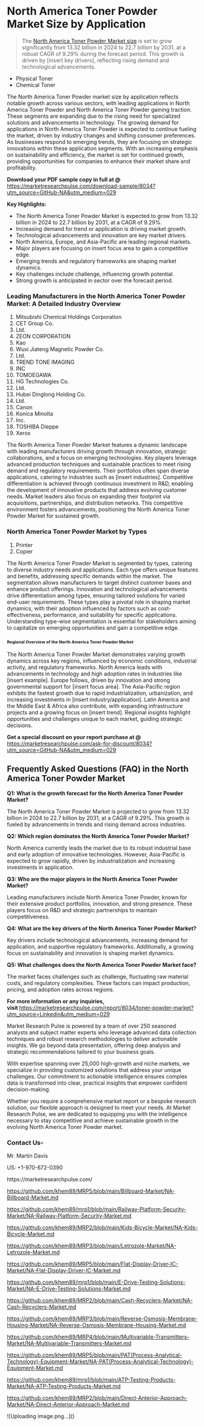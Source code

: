 <h1>North America Toner Powder Market&nbsp;Size by Application</h1><blockquote><p>The <a href="https://marketresearchpulse.com/download-sample/8034?utm_source=GitHub-NA&amp;utm_medium=029">North America Toner Powder Market size</a> is set to grow significantly from 13.32 billion in 2024 to 22.7 billion by 2031, at a robust CAGR of 9.29% during the forecast period. This growth is driven by [insert key drivers], reflecting rising demand and technological advancements.</p></blockquote><ul><li>Physical Toner<li> Chemical Toner</li></ul><p>The North America Toner Powder market size by application reflects notable growth across various sectors, with leading applications in North America Toner Powder and North America Toner Powder gaining traction. These segments are expanding due to the rising need for specialized solutions and advancements in technology. The growing demand for applications in North America Toner Powder is expected to continue fueling the market, driven by industry changes and shifting consumer preferences. As businesses respond to emerging trends, they are focusing on strategic innovations within these application segments. With an increasing emphasis on sustainability and efficiency, the market is set for continued growth, providing opportunities for companies to enhance their market share and profitability.</p><p><strong>Download your PDF sample copy in full at @ </strong><a href="https://marketresearchpulse.com/download-sample/8034?utm_source=GitHub-NA&amp;utm_medium=029">https://marketresearchpulse.com/download-sample/8034?utm_source=GitHub-NA&amp;utm_medium=029</a></p><p><strong>Key Highlights: </strong></p><ul><li>The North America Toner Powder Market is expected to grow from 13.32 billion in 2024 to 22.7 billion by 2031, at a CAGR of 9.29%.</li><li>Increasing demand for trend or application is driving market growth.</li><li>Technological advancements and innovation are key market drivers.</li><li>North America, Europe, and Asia-Pacific are leading regional markets.</li><li>Major players are focusing on insert focus area to gain a competitive edge.</li><li>Emerging trends and regulatory frameworks are shaping market dynamics.</li><li>Key challenges include challenge, influencing growth potential.</li><li>Strong growth is anticipated in sector over the forecast period.</li></ul><h3>Leading Manufacturers in the North America Toner Powder Market: A Detailed Industry Overview</h3><ol><li>Mitsubishi Chemical Holdings Corporation</li><li>CET Group Co.</li><li>Ltd.</li><li>ZEON CORPORATION</li><li>Kao</li><li>Wuxi Jiateng Magnetic Powder Co.</li><li>Ltd.</li><li>TREND TONE IMAGING</li><li>INC</li><li>TOMOEGAWA</li><li>HG Technologies Co.</li><li>Ltd.</li><li>Hubei Dinglong Holding Co.</li><li>Ltd.</li><li>Canon</li><li>Konica Minolta</li><li>Inc.</li><li>TOSHIBA Dieppe</li><li>Xerox</li></ol><div class="flex max-w-full flex-col flex-grow"><div class="min-h-8 text-message flex w-full flex-col items-end gap-2 whitespace-normal break-words [.text-message+&amp;]:mt-5" dir="auto" data-message-author-role="assistant" data-message-id="fd8432e4-4910-450d-b182-61b7bfb0a01f" data-message-model-slug="gpt-4o"><div class="flex w-full flex-col gap-1 empty:hidden first:pt-[3px]"><div class="markdown prose w-full break-words dark:prose-invert light"><p>The North America Toner Powder Market features a dynamic landscape with leading manufacturers driving growth through innovation, strategic collaborations, and a focus on emerging technologies. Key players leverage advanced production techniques and sustainable practices to meet rising demand and regulatory requirements. Their portfolios often span diverse applications, catering to industries such as [insert industries]. Competitive differentiation is achieved through continuous investment in R&amp;D, enabling the development of innovative products that address evolving customer needs. Market leaders also focus on expanding their footprint via acquisitions, partnerships, and distribution networks. This competitive environment fosters advancements, positioning the North America Toner Powder Market for sustained growth.</p></div></div></div></div><h3>North America Toner Powder Market by Types</h3><ol><li>Printer<li> Copier</li></ol><div class="flex max-w-full flex-col flex-grow"><div class="min-h-8 text-message flex w-full flex-col items-end gap-2 whitespace-normal break-words [.text-message+&amp;]:mt-5" dir="auto" data-message-author-role="assistant" data-message-id="084470be-0bb7-4664-bddf-5156b4f41249" data-message-model-slug="gpt-4o-mini"><div class="flex w-full flex-col gap-1 empty:hidden first:pt-[3px]"><div class="markdown prose w-full break-words dark:prose-invert light"><p>The North America Toner Powder Market is segmented by types, catering to diverse industry needs and applications. Each type offers unique features and benefits, addressing specific demands within the market. The segmentation allows manufacturers to target distinct customer bases and enhance product offerings. Innovation and technological advancements drive differentiation among types, ensuring tailored solutions for varied end-user requirements. These types play a pivotal role in shaping market dynamics, with their adoption influenced by factors such as cost-effectiveness, performance, and suitability for specific applications. Understanding type-wise segmentation is essential for stakeholders aiming to capitalize on emerging opportunities and gain a competitive edge.</p></div></div></div></div><h3><span style="font-size: 11px;">Regional Overview of the North America Toner Powder Market</span></h3><div class="flex max-w-full flex-col flex-grow"><div class="min-h-8 text-message flex w-full flex-col items-end gap-2 whitespace-normal break-words [.text-message+&amp;]:mt-5" dir="auto" data-message-author-role="assistant" data-message-id="e9038762-ce64-4e30-91c9-9bd413514231" data-message-model-slug="gpt-4o-mini"><div class="flex w-full flex-col gap-1 empty:hidden first:pt-[3px]"><div class="markdown prose w-full break-words dark:prose-invert light"><p>The North America Toner Powder Market demonstrates varying growth dynamics across key regions, influenced by economic conditions, industrial activity, and regulatory frameworks. North America leads with advancements in technology and high adoption rates in industries like [insert example]. Europe follows, driven by innovation and strong governmental support for [insert focus area]. The Asia-Pacific region exhibits the fastest growth due to rapid industrialization, urbanization, and increasing investments in [insert industry/application]. Latin America and the Middle East &amp; Africa also contribute, with expanding infrastructure projects and a growing focus on [insert trend]. Regional insights highlight opportunities and challenges unique to each market, guiding strategic decisions.</p></div></div></div></div><p><strong>Get a special discount on your report purchase at @ </strong><a href="https://marketresearchpulse.com/ask-for-discount/8034?utm_source=GitHub-NA&amp;utm_medium=029">https://marketresearchpulse.com/ask-for-discount/8034?utm_source=GitHub-NA&amp;utm_medium=029</a></p><h2>Frequently Asked Questions (FAQ) in the North America Toner Powder Market</h2><p><strong>Q1: What is the growth forecast for the North America Toner Powder Market?</strong></p><p>The North America Toner Powder Market is projected to grow from 13.32 billion in 2024 to 22.7 billion by 2031, at a CAGR of 9.29%. This growth is fueled by advancements in trends and rising demand across industries.</p><p><strong>Q2: Which region dominates the North America Toner Powder Market?</strong></p><p>North America currently leads the market due to its robust industrial base and early adoption of innovative technologies. However, Asia-Pacific is expected to grow rapidly, driven by industrialization and increasing investments in application.</p><p><strong>Q3: Who are the major players in the North America Toner Powder Market?</strong></p><p>Leading manufacturers include North America Toner Powder, known for their extensive product portfolios, innovation, and strong presence. These players focus on R&amp;D and strategic partnerships to maintain competitiveness.</p><p><strong>Q4: What are the key drivers of the North America Toner Powder Market?</strong></p><p>Key drivers include technological advancements, increasing demand for application, and supportive regulatory frameworks. Additionally, a growing focus on sustainability and innovation is shaping market dynamics.</p><p><strong>Q5: What challenges does the North America Toner Powder Market face?</strong></p><p>The market faces challenges such as challenge, fluctuating raw material costs, and regulatory complexities. These factors can impact production, pricing, and adoption rates across regions.</p><p><strong>For more information or any inquiries, visit&nbsp;</strong><a href="https://marketresearchpulse.com/report/8034/toner-powder-market?utm_source=Linkedin&utm_medium=029">https://marketresearchpulse.com/report/8034/toner-powder-market?utm_source=Linkedin&utm_medium=029</a></p><p>Market Research Pulse is powered by a team of over 250 seasoned analysts and subject matter experts who leverage advanced data collection techniques and robust research methodologies to deliver actionable insights. We go beyond data presentation, offering deep analysis and strategic recommendations tailored to your business goals.</p><p>With expertise spanning over 25,000 high-growth and niche markets, we specialize in providing customized solutions that address your unique challenges. Our commitment to actionable intelligence ensures complex data is transformed into clear, practical insights that empower confident decision-making.</p><p>Whether you require a comprehensive market report or a bespoke research solution, our flexible approach is designed to meet your needs. At Market Research Pulse, we are dedicated to equipping you with the intelligence necessary to stay competitive and achieve sustainable growth in the evolving North America Toner Powder market.</p><h3><strong>Contact Us-</strong></h3><p>Mr. Martin Davis</p><p>US: +1-970-672-0390</p><p>https://marketresearchpulse.com/</p><p><a href="https://github.com/khem89/MRP5/blob/main/Billboard-Market/NA-Billboard-Market.md">https://github.com/khem89/MRP5/blob/main/Billboard-Market/NA-Billboard-Market.md</a></p><p><a href="https://github.com/khem89/mrp1/blob/main/Railway-Platform-Security-Market/NA-Railway-Platform-Security-Market.md">https://github.com/khem89/mrp1/blob/main/Railway-Platform-Security-Market/NA-Railway-Platform-Security-Market.md</a></p><p><a href="https://github.com/khem89/MRP2/blob/main/Kids-Bicycle-Market/NA-Kids-Bicycle-Market.md">https://github.com/khem89/MRP2/blob/main/Kids-Bicycle-Market/NA-Kids-Bicycle-Market.md</a></p><p><a href="https://github.com/khem89/MRP3/blob/main/Letrozole-Market/NA-Letrozole-Market.md">https://github.com/khem89/MRP3/blob/main/Letrozole-Market/NA-Letrozole-Market.md</a></p><p><a href="https://github.com/khem89/MRP5/blob/main/Flat-Display-Driver-IC-Market/NA-Flat-Display-Driver-IC-Market.md">https://github.com/khem89/MRP5/blob/main/Flat-Display-Driver-IC-Market/NA-Flat-Display-Driver-IC-Market.md</a></p><p><a href="https://github.com/khem89/mrp1/blob/main/E-Drive-Testing-Solutions-Market/NA-E-Drive-Testing-Solutions-Market.md">https://github.com/khem89/mrp1/blob/main/E-Drive-Testing-Solutions-Market/NA-E-Drive-Testing-Solutions-Market.md</a></p><p><a href="https://github.com/khem89/MRP2/blob/main/Cash-Recyclers-Market/NA-Cash-Recyclers-Market.md">https://github.com/khem89/MRP2/blob/main/Cash-Recyclers-Market/NA-Cash-Recyclers-Market.md</a></p><p><a href="https://github.com/khem89/MRP3/blob/main/Reverse-Osmosis-Membrane-Housing-Market/NA-Reverse-Osmosis-Membrane-Housing-Market.md">https://github.com/khem89/MRP3/blob/main/Reverse-Osmosis-Membrane-Housing-Market/NA-Reverse-Osmosis-Membrane-Housing-Market.md</a></p><p><a href="https://github.com/khem89/MRP4/blob/main/Multivariable-Transmitters-Market/NA-Multivariable-Transmitters-Market.md">https://github.com/khem89/MRP4/blob/main/Multivariable-Transmitters-Market/NA-Multivariable-Transmitters-Market.md</a></p><p><a href="https://github.com/khem89/MRP5/blob/main/PAT(Process-Analytical-Technology)-Equipment-Market/NA-PAT(Process-Analytical-Technology)-Equipment-Market.md">https://github.com/khem89/MRP5/blob/main/PAT(Process-Analytical-Technology)-Equipment-Market/NA-PAT(Process-Analytical-Technology)-Equipment-Market.md</a></p><p><a href="https://github.com/khem89/mrp1/blob/main/ATP-Testing-Products-Market/NA-ATP-Testing-Products-Market.md">https://github.com/khem89/mrp1/blob/main/ATP-Testing-Products-Market/NA-ATP-Testing-Products-Market.md</a></p><p><a href="https://github.com/khem89/MRP2/blob/main/Direct-Anterior-Approach-Market/NA-Direct-Anterior-Approach-Market.md">https://github.com/khem89/MRP2/blob/main/Direct-Anterior-Approach-Market/NA-Direct-Anterior-Approach-Market.md</a></p>
![Uploading image.png…]()
